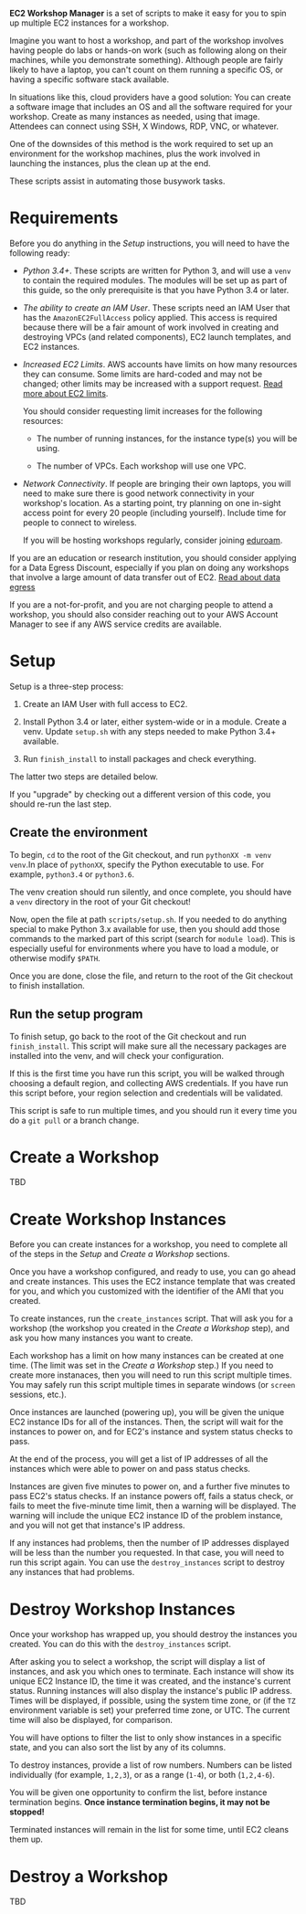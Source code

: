 **EC2 Workshop Manager** is a set of scripts to make it easy for you to spin up
multiple EC2 instances for a workshop.

Imagine you want to host a workshop, and part of the workshop involves having
people do labs or hands-on work (such as following along on their machines,
while you demonstrate something).  Although people are fairly likely to have a
laptop, you can't count on them running a specific OS, or having a specific
software stack available.

In situations like this, cloud providers have a good solution: You can create a
software image that includes an OS and all the software required for your
workshop.  Create as many instances as needed, using that image.  Attendees can
connect using SSH, X Windows, RDP, VNC, or whatever.

One of the downsides of this method is the work required to set up an
environment for the workshop machines, plus the work involved in launching the
instances, plus the clean up at the end.

These scripts assist in automating those busywork tasks.

# Requirements

Before you do anything in the _Setup_ instructions, you will need to have the
following ready:

* *Python 3.4+*.  These scripts are written for Python 3, and will use a `venv`
  to contain the required modules.  The modules will be set up as part of this
  guide, so the only prerequisite is that you have Python 3.4 or later.

* *The ability to create an IAM User*.  These scripts need an IAM User that has
  the `AmazonEC2FullAccess` policy applied.  This access is required because
  there will be a fair amount of work involved in creating and destroying VPCs
  (and related components), EC2 launch templates, and EC2 instances.

* *Increased EC2 Limits*.  AWS accounts have limits on how many resources they
  can consume.  Some limits are hard-coded and may not be changed; other limits
  may be increased with a support request.  [Read more about EC2 limits](https://docs.aws.amazon.com/AWSEC2/latest/UserGuide/ec2-resource-limits.html).

  You should consider requesting limit increases for the following resources:

  * The number of running instances, for the instance type(s) you will be
    using.

  * The number of VPCs.  Each workshop will use one VPC.

* *Network Connectivity*.  If people are bringing their own laptops, you will
  need to make sure there is good network connectivity in your workshop's
  location.  As a starting point, try planning on one in-sight access point for
  every 20 people (including yourself).  Include time for people to connect to
  wireless.

  If you will be hosting workshops regularly, consider joining
  [eduroam](https://www.eduroam.org).

If you are an education or research institution, you should consider applying
for a Data Egress Discount, especially if you plan on doing any workshops that
involve a large amount of data transfer out of EC2.  [Read about data egress](https://aws.amazon.com/blogs/publicsector/tag/data-egress/)

If you are a not-for-profit, and you are not charging people to attend a
workshop, you should also consider reaching out to your AWS Account Manager to
see if any AWS service credits are available.

# Setup

Setup is a three-step process:

1. Create an IAM User with full access to EC2.

2. Install Python 3.4 or later, either system-wide or in a module.  Create a
   venv.  Update `setup.sh` with any steps needed to make Python 3.4+
   available.

3. Run `finish_install` to install packages and check everything.

The latter two steps are detailed below.

If you "upgrade" by checking out a different version of this code, you should
re-run the last step.

## Create the environment

To begin, `cd` to the root of the Git checkout, and run `pythonXX -m venv
venv`.In place of `pythonXX`, specify the Python executable to use.  For
example, `python3.4` or `python3.6`.

The venv creation should run silently, and once complete, you should have a
`venv` directory in the root of your Git checkout!

Now, open the file at path `scripts/setup.sh`.  If you needed to do anything
special to make Python 3.x available for use, then you should add those
commands to the marked part of this script (search for `module load`).  This is
especially useful for environments where you have to load a module, or
otherwise modify `$PATH`.

Once you are done, close the file, and return to the root of the Git checkout
to finish installation.

## Run the setup program

To finish setup, go back to the root of the Git checkout and run
`finish_install`.  This script will make sure all the necessary packages are
installed into the venv, and will check your configuration.

If this is the first time you have run this script, you will be walked through
choosing a default region, and collecting AWS credentials.  If you have run
this script before, your region selection and credentials will be validated.

This script is safe to run multiple times, and you should run it every time you
do a `git pull` or a branch change.

# Create a Workshop

TBD

# Create Workshop Instances

Before you can create instances for a workshop, you need to complete all of the
steps in the _Setup_ and _Create a Workshop_ sections.

Once you have a workshop configured, and ready to use, you can go ahead and
create instances.  This uses the EC2 instance template that was created for
you, and which you customized with the identifier of the AMI that you created.

To create instances, run the `create_instances` script.  That will ask you for
a workshop (the workshop you created in the _Create a Workshop_ step), and ask
you how many instances you want to create.

Each workshop has a limit on how many instances can be created at one time.
(The limit was set in the _Create a Workshop_ step.)  If you need to create
more instanaces, then you will need to run this script multiple times.  You may
safely run this script multiple times in separate windows (or `screen`
sessions, etc.).

Once instances are launched (powering up), you will be given the unique EC2
instance IDs for all of the instances.  Then, the script will wait for the
instances to power on, and for EC2's instance and system status checks to pass.

At the end of the process, you will get a list of IP addresses of all the
instances which were able to power on and pass status checks.

Instances are given five minutes to power on, and a further five minutes to
pass EC2's status checks.  If an instance powers off, fails a status check, or
fails to meet the five-minute time limit, then a warning will be displayed.
The warning will include the unique EC2 instance ID of the problem instance,
and you will not get that instance's IP address.

If any instances had problems, then the number of IP addresses displayed will
be less than the number you requested.  In that case, you will need to run this
script again.  You can use the `destroy_instances` script to destroy any
instances that had problems.

# Destroy Workshop Instances

Once your workshop has wrapped up, you should destroy the instances you
created.  You can do this with the `destroy_instances` script.

After asking you to select a workshop, the script will display a list of
instances, and ask you which ones to terminate.  Each instance will show its
unique EC2 Instance ID, the time it was created, and the instance's current
status.  Running instances will also display the instance's public IP address.
Times will be displayed, if possible, using the system time zone, or (if the
`TZ` environment variable is set) your preferred time zone, or UTC.  The
current time will also be displayed, for comparison.

You will have options to filter the list to only show instances in a specific
state, and you can also sort the list by any of its columns.

To destroy instances, provide a list of row numbers.  Numbers can be listed
individually (for example, `1,2,3`), or as a range (`1-4`), or both
(`1,2,4-6`).

You will be given one opportunity to confirm the list, before instance
termination begins.  **Once instance termination begins, it may not be
stopped!**

Terminated instances will remain in the list for some time, until EC2 cleans
them up.

# Destroy a Workshop

TBD
